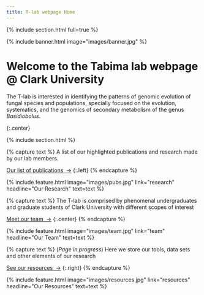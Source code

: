 ```yaml
---
title: T-lab webpage Home
---
```


{% include section.html full=true %}

{% include banner.html image="images/banner.jpg" %}

# Welcome to the Tabima lab webpage @ Clark University

The T-lab is interested in identifying the patterns of genomic evolution of fungal species and populations, specially focused on the evolution, systematics, and the genomics of secondary metabolism of the genus *Basidiobolus*.

{:.center}

{% include section.html %}

{% capture text %}
A list of our highlighted publications and research made by our lab members.

[Our list of publications &nbsp;→](research)
{:.left}
{% endcapture %}

{%
  include feature.html
  image="images/pubs.jpg"
  link="research"
  headline="Our Research"
  text=text
%}

{% capture text %}
The T-lab is comprised by phenomenal undergraduates and graduate students of Clark University with different scopes of interest

[Meet our team &nbsp;→](team)
{:.center}
{% endcapture %}

{%
  include feature.html
  image="images/team.jpg"
  link="team"
  headline="Our Team"
  text=text
%}

{% capture text %}
(*Page in progress*) Here we store our tools, data sets and other elements of our research

[See our resources &nbsp;→](resources)
{:.right}
{% endcapture %}

{%
  include feature.html
  image="images/resources.jpg"
  link="resources"
  headline="Our Resources"
  text=text
%}